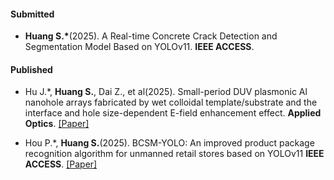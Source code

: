#### Submitted

- <strong>Huang S.*</strong>(2025). A Real-time Concrete Crack Detection and Segmentation Model Based on YOLOv11. <strong>IEEE ACCESS</strong>.

#### Published

- Hu J.*, <strong>Huang S.</strong>, Dai Z., et al(2025). Small-period DUV plasmonic Al nanohole arrays fabricated by wet colloidal template/substrate and the interface and hole size-dependent E-field enhancement effect. <strong>Applied Optics</strong>. [[Paper]](https://doi.org/10.1364/AO.547785)

- Hou P.*, <strong>Huang S.</strong>(2025). BCSM-YOLO: An improved product package recognition algorithm for unmanned retail stores based on YOLOv11 <strong>IEEE ACCESS</strong>. [[Paper]](https://doi.org/10.1109/ACCESS.2025.3595175 )

